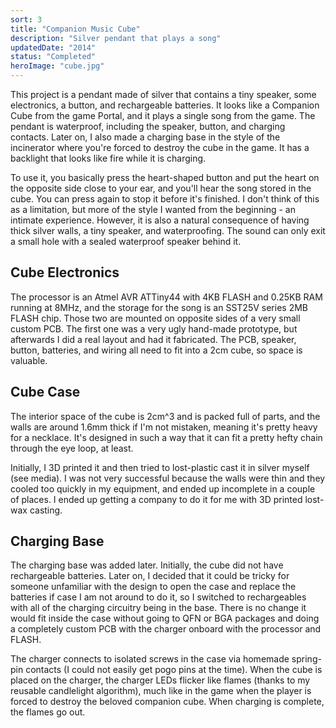 ```yaml
---
sort: 3
title: "Companion Music Cube"
description: "Silver pendant that plays a song"
updatedDate: "2014"
status: "Completed"
heroImage: "cube.jpg"
---
```


<div class="projectSection">
    <p>This project is a pendant made of silver that contains a tiny speaker, some electronics, a button, and
        rechargeable batteries. It looks like a Companion Cube from the game Portal, and it plays a single song from the
        game. The pendant is waterproof, including the speaker, button, and charging contacts. Later on, I also made a
        charging base in the style of the incinerator where you're forced to destroy the cube in the game. It has a
        backlight that looks like fire while it is charging.</p>
    <p>To use it, you basically press the heart-shaped button and put the heart on the opposite side close to your ear,
        and you'll hear the song stored in the cube. You can press again to stop it before it's finished. I don't think
        of this as a limitation, but more of the style I wanted from the beginning - an intimate experience. However, it
        is also a natural consequence of having thick silver walls, a tiny speaker, and waterproofing. The sound can
        only exit a small hole with a sealed waterproof speaker behind it.</p>
    <h2>Cube Electronics</h2>
    <p>The processor is an Atmel AVR ATTiny44 with 4KB FLASH and 0.25KB RAM running at 8MHz, and the storage for the
        song is an SST25V series 2MB FLASH chip. Those two are mounted on opposite sides of a very small custom PCB. The
        first one was a very ugly hand-made prototype, but afterwards I did a real layout and had it fabricated. The
        PCB, speaker, button, batteries, and wiring all need to fit into a 2cm cube, so space is valuable.</p>
    <h2>Cube Case</h2>
    <p>The interior space of the cube is 2cm^3 and is packed full of parts, and the walls are around 1.6mm thick if I'm
        not mistaken, meaning it's pretty heavy for a necklace. It's designed in such a way that it can fit a pretty
        hefty chain through the eye loop, at least.</p>
    <p>Initially, I 3D printed it and then tried to lost-plastic cast it in silver myself (see media). I was not very
        successful because the walls were thin and they cooled too quickly in my equipment, and ended up incomplete in a
        couple of places. I ended up getting a company to do it for me with 3D printed lost-wax casting.</p>
    <h2>Charging Base</h2>
    <p>The charging base was added later. Initially, the cube did not have rechargeable batteries. Later on, I decided
        that it could be tricky for someone unfamiliar with the design to open the case and replace the batteries if
        case I am not around to do it, so I switched to rechargeables with all of the charging circuitry being in the
        base. There is no change it would fit inside the case without going to QFN or BGA packages and doing a
        completely custom
        PCB with the charger onboard with the processor and FLASH.</p>
    <p>The charger connects to isolated screws in the case via homemade spring-pin contacts (I could not easily get pogo
        pins at the time). When the cube is placed on the charger, the charger LEDs flicker like flames (thanks to my
        reusable candlelight algorithm), much like in the game when the player is forced to destroy the beloved
        companion cube.
        When charging is complete, the flames go out.</p>
</div>